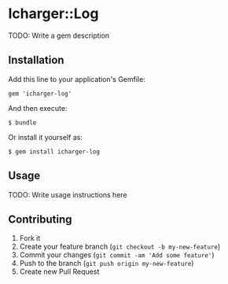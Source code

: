 # Icharger::Log

TODO: Write a gem description

## Installation

Add this line to your application's Gemfile:

    gem 'icharger-log'

And then execute:

    $ bundle

Or install it yourself as:

    $ gem install icharger-log

## Usage

TODO: Write usage instructions here

## Contributing

1. Fork it
2. Create your feature branch (`git checkout -b my-new-feature`)
3. Commit your changes (`git commit -am 'Add some feature'`)
4. Push to the branch (`git push origin my-new-feature`)
5. Create new Pull Request
